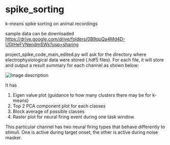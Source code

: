 # spike_sorting
k-means spike sorting on animal recordings

sample data can be downloaded 
https://drive.google.com/drive/folders/0B9quQa4Md4D-UGtHeFVNendmSWs?usp=sharing

project_spike_code_main_edited.py will ask for the directory where electrophysiological data were stored (.hdf5 files). For each file, it will store and output a result summary for each channel as shown below:

![Image description](https://lh3.googleusercontent.com/LEtBmcLb1v78630GlJAHtVZisEdHhtlgiBgvJ3GlGzWpYphP1rKunXE7kboN76EKNeBJrlzO-uH4ToPi1VpUa1b9xNirefaxmPAkfmlXPj2WnhhI808ILlwuBJKffzqAb1e6FIDIBQ=w2400)

It has 
1) Eigen value plot (guidance to how many clusters there may be for k-means)
2) Top 2 PCA component plot for each classes
3) Block average of possible classes
4) Raster plot for neural firing event during one task window.

This particular channel has two neural firing types that behave differently to stimuli. One is active during target onset, the other is active during noise masker.
